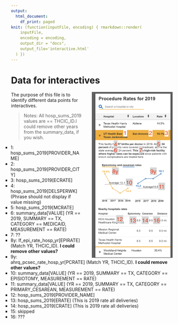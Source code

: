 ```yaml
---
output:
  html_document:
    df_print: paged
knit: (function(inputFile, encoding) { rmarkdown::render(
    inputFile,
    encoding = encoding,
    output_dir = "docs",
    output_file='interactive.html'
  ) })
---
```


# Data for interactives

<img src="resources/thcic_mockup_marked.png">

The purpose of this file is to identify different data points for interactives.

> Notes: All hosp_sums_2019 values are == THCIC_ID.I could remove other years from the summary_data, if you wish.

- 1: hosp_sums_2019[PROVIDER_NAME]
- 2: hosp_sums_2019[PROVIDER_CITY]
- 3: hosp_sums_2019[ECRATE]
- 4: hosp_sums_2019[DELSPERWK] (Phrase should not display if value missing)
- 5: hosp_sums_2019[MCRATE]
- 6: summary_data[VALUE] (YR == 2019, SUMMARY == TX, CATEGORY == MEDICAID, MEASUREMENT == RATE)
- 7: ??
- 8y: lf_epi_rate_hosp_yr[EPIRATE] (Match YR, THCIC_ID). **I could remove other values?**
- 9y: ahrq_pcsec_rate_hosp_yr[PCRATE] (Match YR, THCIC_ID).  **I could remove other values?**
- 10: summary_data[VALUE] (YR == 2019, SUMMARY == TX, CATEGORY == EPISIOTOMY, MEASUREMENT == RATE)
- 11: summary_data[VALUE] (YR == 2019, SUMMARY == TX, CATEGORY == PRIMARY_CESAREAN, MEASUREMENT == RATE)
- 12: hosp_sums_2019[PROVIDER_NAME]
- 13: hosp_sums_2019[ERATE] (This is 2019 rate all deliveries)
- 14: hosp_sums_2019[CRATE] (This is 2019 rate all deliveries)
- 15: skipped
- 16: ???

<style>
  ul {
    margin-left: -25px;
    list-style-type: square;
  }
  img {
    width: 50%;
    float:right;
    margin-left:30px;
  }
</style>
